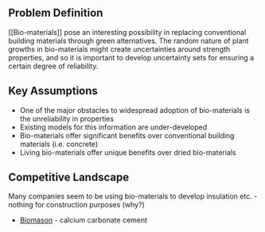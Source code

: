 ## Problem Definition
[[Bio-materials]] pose an interesting possibility in replacing conventional building materials through green alternatives. The random nature of plant growths in bio-materials might create uncertainties around strength properties, and so it is important to develop uncertainty sets for ensuring a certain degree of reliability.
## Key Assumptions

- One of the major obstacles to widespread adoption of bio-materials is the unreliability in properties
- Existing models for this information are under-developed
- Bio-materials offer significant benefits over conventional building materials (i.e. concrete)
- Living bio-materials offer unique benefits over dried bio-materials
## Competitive Landscape
Many companies seem to be using bio-materials to develop insulation etc. - nothing for construction purposes (why?)

- [Biomason](https://biomason.com/) - calcium carbonate cement 


